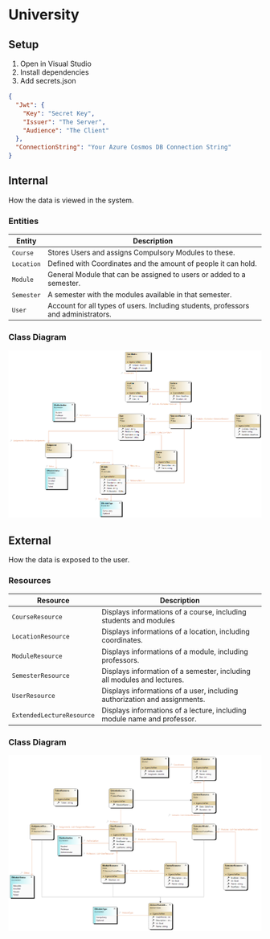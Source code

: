 # University

## Setup
1. Open in Visual Studio
2. Install dependencies
3. Add secrets.json

```json
{
  "Jwt": {
    "Key": "Secret Key",
    "Issuer": "The Server",
    "Audience": "The Client"
  },
  "ConnectionString": "Your Azure Cosmos DB Connection String"
}
```

## Internal
How the data is viewed in the system.
### Entities
| Entity | Description |
| --- | --- |
| `Course` | Stores Users and assigns Compulsory Modules to these. |
| `Location` | Defined with Coordinates and the amount of people it can hold. |
| `Module` | General Module that can be assigned to users or added to a semester. |
| `Semester` | A semester with the modules available in that semester. |
| `User` | Account for all types of users. Including students, professors and administrators. |

### Class Diagram
![Class Diagram](Diagram.png)

## External
How the data is exposed to the user.

### Resources
| Resource | Description |
| --- | --- |
| `CourseResource` | Displays informations of a course, including students and modules |
| `LocationResource` | Displays informations of a location, including coordinates. |
| `ModuleResource` | Displays informations of a module, including professors. |
| `SemesterResource` | Displays information of a semester, including all modules and lectures. |
| `UserResource` | Displays informations of a user, including authorization and assignments. |
| `ExtendedLectureResource` | Displays informations of a lecture, including module name and professor. |

### Class Diagram
![Class Diagram](Resource_Diagram.png)